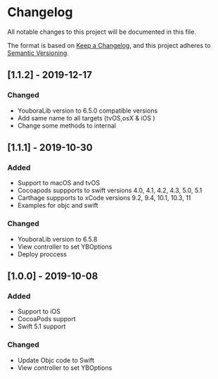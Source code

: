 # Changelog

All notable changes to this project will be documented in this file.

The format is based on [Keep a Changelog](https://keepachangelog.com/en/1.0.0/),
and this project adheres to [Semantic Versioning](https://semver.org/spec/v2.0.0.html).

## [1.1.2] - 2019-12-17

### Changed

- YouboraLib version to 6.5.0 compatible versions
- Add same name to all targets (tvOS,osX & iOS )
- Change some methods to internal

## [1.1.1] - 2019-10-30

### Added

- Support to macOS and tvOS
- Cocoapods suppports to swift versions 4.0, 4.1, 4.2, 4.3, 5.0, 5.1
- Carthage suppports to xCode versions 9.2, 9.4, 10.1, 10.3, 11
- Examples for objc and swift

### Changed

- YouboraLib version to 6.5.8
- View controller to set YBOptions
- Deploy proccess

## [1.0.0] - 2019-10-08

### Added

- Support to iOS
- CocoaPods support
- Swift 5.1 support

### Changed

- Update Objc code to Swift
- View controller to set YBOptions
